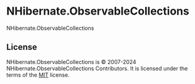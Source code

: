 # NHibernate.ObservableCollections

NHibernate.ObservableCollections

## License

NHibernate.ObservableCollections is &copy; 2007-2024 NHibernate.ObservableCollections Contributors. It is licensed under the terms of the [MIT](https://opensource.org/license/mit/) license.



